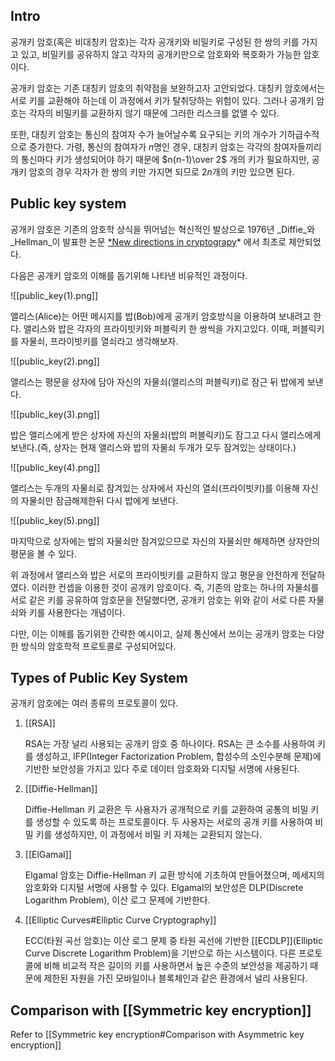## Intro

공개키 암호(혹은 비대칭키 암호)는 각자 공개키와 비밀키로 구성된 한 쌍의 키를 가지고 있고, 비밀키를 공유하지 않고 각자의 공개키만으로 암호화와 복호화가 가능한 암호이다.

공개키 암호는 기존 대칭키 암호의 취약점을 보완하고자 고안되었다. 대칭키 암호에서는 서로 키를 교환해야 하는데 이 과정에서 키가 탈취당하는 위험이 있다. 그러나 공개키 암호는 각자의 비밀키를 교환하지 않기 때문에 그러한 리스크를 없앨 수 있다.

또한, 대칭키 암호는 통신의 참여자 수가 늘어날수록 요구되는 키의 개수가 기하급수적으로 증가한다. 가령, 통신의 참여자가 $n$명인 경우, 대칭키 암호는 각각의 참여자들끼리의 통신마다 키가 생성되어야 하기 때문에 $n(n-1)\over 2$ 개의 키가 필요하지만, 공개키 암호의 경우 각자가 한 쌍의 키만 가지면 되므로 $2n$개의 키만 있으면 된다.

## Public key system

공개키 암호은 기존의 암호학 상식을 뛰어넘는 혁신적인 발상으로 1976년 _Diffie_와 _Hellman_이 발표한 논문 [*New directions in cryptograpy](https://ee.stanford.edu/~hellman/publications/24.pdf)* 에서 최초로 제안되었다.

다음은 공개키 암호의 이해를 돕기위해 나타낸 비유적인 과정이다.

![[public_key(1).png]]

앨리스(Alice)는 어떤 메시지를 밥(Bob)에게 공개키 암호방식을 이용하여 보내려고 한다. 앨리스와 밥은 각자의 프라이빗키와 퍼블릭키 한 쌍씩을 가지고있다. 이때, 퍼블릭키를 자물쇠, 프라이빗키를 열쇠라고 생각해보자.

![[public_key(2).png]]

앨리스는 평문을 상자에 담아 자신의 자물쇠(앨리스의 퍼블릭키)로 잠근 뒤 밥에게 보낸다.

![[public_key(3).png]]

밥은 앨리스에게 받은 상자에 자신의 자물쇠(밥의 퍼블릭키)도 잠그고 다시 앨리스에게 보낸다.(즉, 상자는 현재 앨리스와 밥의 자물쇠 두개가 모두 잠겨있는 상태이다.)

![[public_key(4).png]]

앨리스는 두개의 자물쇠로 잠겨있는 상자에서 자신의 열쇠(프라이빗키)를 이용해 자신의 자물쇠만 잠금해제한뒤 다시 밥에게 보낸다.

![[public_key(5).png]]

마지막으로 상자에는 밥의 자물쇠만 잠겨있으므로 자신의 자물쇠만 해제하면 상자안의 평문을 볼 수 있다.

위 과정에서 앨리스와 밥은 서로의 프라이빗키를 교환하지 않고 평문을 안전하게 전달하였다. 이러한 컨셉을 이용한 것이 공개키 암호이다. 즉, 기존의 암호는 하나의 자물쇠를 서로 같은 키를 공유하여 암호문을 전달했다면, 공개키 암호는 위와 같이 서로 다른 자물쇠와 키를 사용한다는 개념이다.

다만, 이는 이해를 돕기위한 간략한 예시이고, 실제 통신에서 쓰이는 공개키 암호는 다양한 방식의 암호학적 프로토콜로 구성되어있다.

## Types of Public Key System

공개키 암호에는 여러 종류의 프로토콜이 있다.

1. [[RSA]]

    RSA는 가장 널리 사용되는 공개키 암호 중 하나이다. RSA는 큰 소수를 사용하여 키를 생성하고, IFP(Integer Factorization Problem, 합성수의 소인수분해 문제)에 기반한 보안성을 가지고 있다 주로 데이터 암호화와 디지털 서명에 사용된다.

2. [[Diffie-Hellman]]

    Diffie-Hellman 키 교환은 두 사용자가 공개적으로 키를 교환하여 공통의 비밀 키를 생성할 수 있도록 하는 프로토콜이다. 두 사용자는 서로의 공개 키를 사용하여 비밀 키를 생성하지만, 이 과정에서 비밀 키 자체는 교환되지 않는다.

3. [[ElGamal]]

    Elgamal 암호는 Diffie-Hellman 키 교환 방식에 기초하여 만들어졌으며, 메세지의 암호화와 디지털 서명에 사용할 수 있다. Elgamal의 보안성은 DLP(Discrete Logarithm Problem), 이산 로그 문제에 기반한다.

4. [[Elliptic Curves#Elliptic Curve Cryptography]]

    ECC(타원 곡선 암호)는 이산 로그 문제 중 타원 곡선에 기반한 [[ECDLP]](Elliptic Curve Discrete Logarithm Problem)을 기반으로 하는 시스템이다. 다른 프로토콜에 비해 비교적 작은 길이의 키를 사용하면서 높은 수준의 보안성을 제공하기 때문에 제한된 자원을 가진 모바일이나 블록체인과 같은 환경에서 널리 사용된다.

## Comparison with [[Symmetric key encryption]]
Refer to [[Symmetric key encryption#Comparison with Asymmetric key encryption]]

